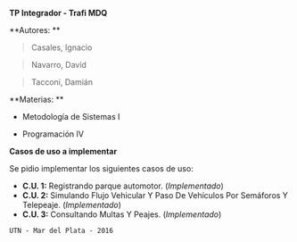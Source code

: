 **TP Integrador - Trafi MDQ**


**Autores: **

>Casales, Ignacio

>Navarro, David

>Tacconi, Damián

**Materias: **

- Metodología de Sistemas I

- Programación IV

**Casos de uso a implementar**

Se pidio implementar los siguientes casos de uso:

 - **C.U. 1:** Registrando parque automotor. (_Implementado_)
 - **C.U. 2:** Simulando Flujo Vehicular Y Paso De Vehículos Por Semáforos Y Telepeaje. (_Implementado_)
 - **C.U. 3:** Consultando Multas Y Peajes. (_Implementado_)

`UTN - Mar del Plata - 2016`
